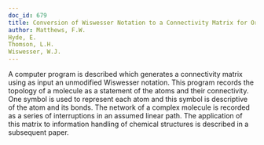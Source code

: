 ```yaml
---
doc_id: 679
title: Conversion of Wiswesser Notation to a Connectivity Matrix for Organic Compounds
author: Matthews, F.W.
Hyde, E.
Thomson, L.H.
Wiswesser, W.J.
---
```


A computer program is described which generates a connectivity matrix using
as input an unmodified Wiswesser notation.  This program records the topology
of a molecule as a statement of the atoms and their connectivity.  One symbol
is used to represent each atom and this symbol is descriptive of the atom and
its bonds.  The network of a complex molecule is recorded as a series of 
interruptions in an assumed linear path.  The application of this matrix to
information handling of chemical structures is described in a subsequent paper.